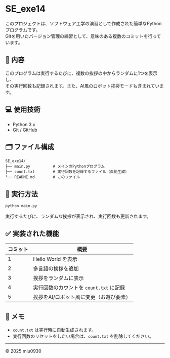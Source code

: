 # SE_exe14

このプロジェクトは、ソフトウェア工学の演習として作成された簡単なPythonプログラムです。  
Gitを用いたバージョン管理の練習として、意味のある複数のコミットを行っています。

## 🧠 内容

このプログラムは実行するたびに、複数の挨拶の中からランダムに1つを表示し、  
その実行回数も記録されます。また、AI風のロボット挨拶モードも含まれています。

## 💻 使用技術

- Python 3.x
- Git / GitHub

## 🗂️ ファイル構成

```
SE_exe14/
├── main.py          # メインのPythonプログラム
├── count.txt        # 実行回数を記録するファイル（自動生成）
└── README.md        # このファイル
```

## 🏁 実行方法

```bash
python main.py
```

実行するたびに、ランダムな挨拶が表示され、実行回数も更新されます。

## ✅ 実装された機能

| コミット | 概要                                       |
|----------|--------------------------------------------|
| 1        | Hello World を表示                         |
| 2        | 多言語の挨拶を追加                         |
| 3        | 挨拶をランダムに表示                       |
| 4        | 実行回数のカウントを `count.txt` に記録     |
| 5        | 挨拶をAI/ロボット風に変更（お遊び要素）     |

## 📌 メモ

- `count.txt` は実行時に自動生成されます。
- 実行回数のリセットをしたい場合は、`count.txt` を削除してください。

---

© 2025 miu0930
